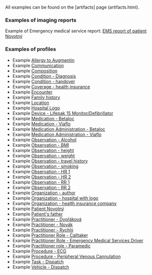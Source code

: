 All examples can be found on the [artifacts] page (artifacts.html).

### Examples of imaging reports

Example of Emergency medical service report: [EMS report of patient Novotný](Bundle-cz-example-bundle.html)

### Examples of profiles

- Example [Allergy to Augmentin](AllergyIntolerance-27145145-c229-465f-a11e-6767c34c1489.html)
- Example [Communication](Communication-83c6052f-3e0d-4146-a789-c0ad61cb4cae.html)
- Example [Composition](Composition-da3f987f-2a08-431a-92e3-129d7689e465.html)
- Example [Condition - Diagnosis](Condition-bccc3ea9-d77f-4253-88c3-53b886f5b425.html)
- Example [Condition - handover](Condition-7c3c7c3d-b5ca-451b-9446-4944598b01db.html)
- Example [Coverage - health insurance](Coverage-ba0e590d-252e-4a52-89ed-b10fa02b6c66.html)
- Example [Encounter](Encounter-cd343afa-039d-4576-b5e4-e89598aeb628.html)
- Example [Family history](FamilyMemberHistory-9a26eaee-9315-420d-a47c-8e8329511aaf.html)
- Example [Location](Location-3f4f637d-f274-40c5-87da-9a9c1ade3ade.html)
- Example [Hospital Logo](DocumentReference-040eb849-a513-4d74-b3f3-d2f246a26877.html)
- Example [Device - Lifepak 15 Monitor/Defibrillator](Device-b15bd921-5bbe-46eb-8b69-4762dfadbd2a.html)
- Example [Medication - Betaloc](Medication-68c98e94-e997-417c-9108-f05f65fc5327.html)
- Example [Medication - Viaflo](Medication-782255e0-cd1d-4f31-ace3-08b278936b94.html)
- Example [Medication Administration - Betaloc](MedicationAdministration-4aed93c8-8b0b-433f-9b7b-3cef96515352.html)
- Example [Medication Administration - Viaflo](MedicationAdministration-9be3ee4c-0844-450b-9d43-fde72ab1642a.html)
- Example [Observation - Alcohol](Observation-9e6eb80b-e351-4faa-92cf-8519b58def33.html)
- Example [Observation - BMI](Observation-5792aae8-20ba-4baa-90b3-311988fa5434.html)
- Example [Observation - height](Observation-5114880a-a222-40eb-b67e-2e0780027e7c.html)
- Example [Observation - weight](Observation-272d3f43-e7fb-4759-9ade-b9cf530d07ab.html)
- Example [Observation - travel history](Observation-af4ee062-8ae9-4b7b-a567-2235a762a206.html)
- Example [Observation - smoking](Observation-e6d14fe5-fc02-46aa-942b-6559c9e644d2.html)
- Example [Observation - HR 1](Observation-53f76fa0-c675-44fa-a816-d9416683c201.html)
- Example [Observation - HR 2](Observation-ce370af7-3c13-4b19-8870-a8a4fa6fd898.html)
- Example [Observation - RR 1](Observation-5be4cac5-103c-4b5d-bf66-453da09b35ac.html)
- Example [Observation - RR 2](Observation-99ae9ec2-ab21-4afc-8fba-503f5fb34871.html)
- Example [Organization - author](Organization-e206d37b-cfd4-4f10-ad09-ba78038847ca.html)
- Example [Organization - hospital with logo](Organization-821077d6-ce17-4602-b3ad-d4bef845a950.html)
- Example [Organization - health insurance company](Organization-35e78cc9-6fe2-42a8-8553-83a3f86ce308.html)
- Example [Patient Novotný](Patient-3b46c18c-7e07-4232-af3e-f710dec8e766.html)
- Example [Patient's father](Patient-d993c7bd-0420-403d-b5c2-de264a97994e.html)
- Example [Practitioner - Dvořáková](Practitioner-f41da185-e4ac-4ef9-a560-4d7db1911090.html)
- Example [Practitioner - Novák](Practitioner-2e877c76-633d-479b-a6d4-c6d95942de3f.html)
- Example [Practitioner - Rychlý](Practitioner-1e9f88f5-2b1d-4af3-886f-55b649cfe4c3.html)
- Example [Practitioner Role - Calltaker](PractitionerRole-84d98379-46fa-464d-ad1a-9c3ef1f0f9c8.html)
- Example [Practitioner Role - Emergency Medical Services Driver](PractitionerRole-bfa154a9-69c0-4b7f-909e-6150492b7377.html)
- Example [Practitioner role - Paramedic](PractitionerRole-f64bef19-c377-404a-bac2-23d2bbac8f3e.html)
- Example [Procedure - ECG](Procedure-3af2e7a6-c16e-4b80-a173-ca2c8aa081b6.html)
- Example [Procedure - Peripheral Venous Cannulation](Procedure-6ec0b5df-ad0b-487b-9918-367ca876ac38.html)
- Example [Task - Dispatch](Task-3acd2720-0bcf-41ca-bb17-7c64ac5b7682.html)
- Example [Vehicle - Dispatch](Location-54d8ee67-8706-46a8-899e-12a54761d9d9.html)
